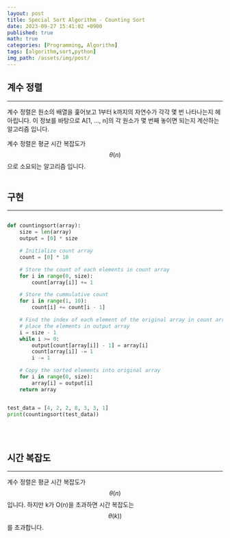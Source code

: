 ```yaml
---
layout: post
title: Special Sort Algorithm - Counting Sort
date: 2023-09-27 15:41:02 +0900
published: true
math: true
categories: [Programming, Algorithm]
tags: [algorithm,sort,python]
img_path: /assets/img/post/
---
```


## 계수 정렬
***

계수 정렬은 원소의 배열을 훑어보고 1부터 k까지의 자연수가 각각 몇 번 나타나는지 헤아립니다. 이 정보를 바탕으로 A[1, ..., n]의 각 원소가 몇 번째 놓이면 되는지 계산하는 알고리즘 입니다.

계수 정렬은 평균 시간 복잡도가 $$ \theta(n) $$으로 소요되는 알고리즘 입니다.
<br><br>


## 구현
***

```python

def countingsort(array):
    size = len(array)
    output = [0] * size

    # Initialize count array
    count = [0] * 10

    # Store the count of each elements in count array
    for i in range(0, size):
        count[array[i]] += 1

    # Store the cummulative count
    for i in range(1, 10):
        count[i] += count[i - 1]

    # Find the index of each element of the original array in count array
    # place the elements in output array
    i = size - 1
    while i >= 0:
        output[count[array[i]] - 1] = array[i]
        count[array[i]] -= 1
        i -= 1

    # Copy the sorted elements into original array
    for i in range(0, size):
        array[i] = output[i]
    return array


test_data = [4, 2, 2, 8, 3, 3, 1]
print(countingsort(test_data))
```
<br><br>


## 시간 복잡도
***

계수 정렬은 평균 시간 복잡도가 $$ \theta(n) $$입니다. 하지만 k가 O(n)을 초과하면 시간 복잡도는 $$ \theta(k)) $$를 초과합니다.